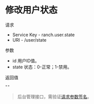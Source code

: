 # 修改用户状态

请求
- Service Key - ranch.user.state
- URI - /user/state

参数
- id 用户ID值。
- state 状态：0-正常；1-禁用。

返回值
```text
""
```

> 后台管理接口，需验证[请求参数签名](https://github.com/heisedebaise/tephra/blob/master/tephra-ctrl/doc/sign.md)。
